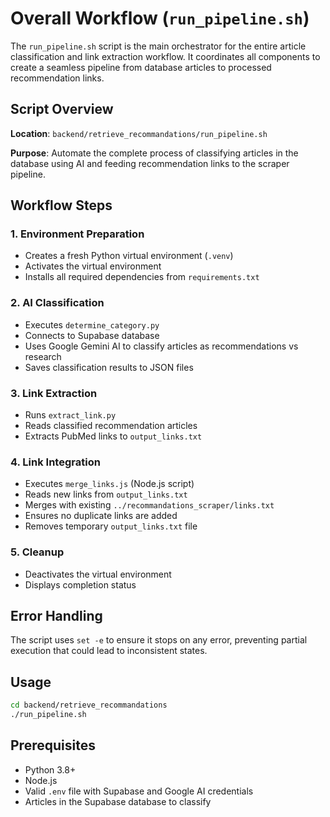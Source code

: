 # Overall Workflow (`run_pipeline.sh`)

The `run_pipeline.sh` script is the main orchestrator for the entire article classification and link extraction workflow. It coordinates all components to create a seamless pipeline from database articles to processed recommendation links.

## Script Overview

**Location**: `backend/retrieve_recommandations/run_pipeline.sh`

**Purpose**: Automate the complete process of classifying articles in the database using AI and feeding recommendation links to the scraper pipeline.

## Workflow Steps

### 1. Environment Preparation
- Creates a fresh Python virtual environment (`.venv`)
- Activates the virtual environment
- Installs all required dependencies from `requirements.txt`

### 2. AI Classification
- Executes `determine_category.py` 
- Connects to Supabase database
- Uses Google Gemini AI to classify articles as recommendations vs research
- Saves classification results to JSON files

### 3. Link Extraction 
- Runs `extract_link.py`
- Reads classified recommendation articles
- Extracts PubMed links to `output_links.txt`

### 4. Link Integration
- Executes `merge_links.js` (Node.js script)
- Reads new links from `output_links.txt`
- Merges with existing `../recommandations_scraper/links.txt`
- Ensures no duplicate links are added
- Removes temporary `output_links.txt` file

### 5. Cleanup
- Deactivates the virtual environment
- Displays completion status

## Error Handling

The script uses `set -e` to ensure it stops on any error, preventing partial execution that could lead to inconsistent states.

## Usage

```bash
cd backend/retrieve_recommandations
./run_pipeline.sh
```

## Prerequisites

- Python 3.8+
- Node.js
- Valid `.env` file with Supabase and Google AI credentials
- Articles in the Supabase database to classify 